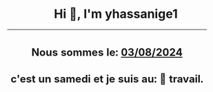 <h1 align='center'>Hi 👋, I'm yhassanige1</h1>
<div align='center'>

|<h2 align='center'>Nous sommes le: <u>03/08/2024</u></h2><h2 align='center'>c'est un samedi et je suis au: 🏢 travail.</h2>|
|---
</div>